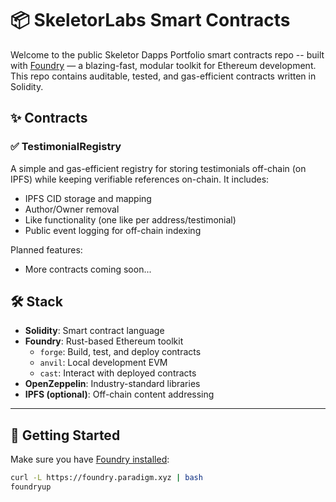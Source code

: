 # 📦 SkeletorLabs Smart Contracts

Welcome to the public Skeletor Dapps Portfolio smart contracts repo -- built with [Foundry](https://github.com/foundry-rs/foundry) — a blazing-fast, modular toolkit for Ethereum development. This repo contains auditable, tested, and gas-efficient contracts written in Solidity.

## ✨ Contracts

### ✅ TestimonialRegistry

A simple and gas-efficient registry for storing testimonials off-chain (on IPFS) while keeping verifiable references on-chain. It includes:

- IPFS CID storage and mapping
- Author/Owner removal
- Like functionality (one like per address/testimonial)
- Public event logging for off-chain indexing

Planned features:
- More contracts coming soon...

## 🛠 Stack

- **Solidity**: Smart contract language
- **Foundry**: Rust-based Ethereum toolkit
  - `forge`: Build, test, and deploy contracts
  - `anvil`: Local development EVM
  - `cast`: Interact with deployed contracts
- **OpenZeppelin**: Industry-standard libraries
- **IPFS (optional)**: Off-chain content addressing

---

## 🧪 Getting Started

Make sure you have [Foundry installed](https://book.getfoundry.sh/getting-started/installation.html):

```bash
curl -L https://foundry.paradigm.xyz | bash
foundryup
